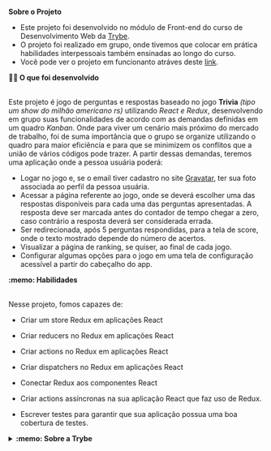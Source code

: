 <strong> Sobre o Projeto </strong>
 - Este projeto foi desenvolvido no módulo de Front-end do curso de Desenvolvimento Web da [Trybe](https://ajuda.betrybe.com/hc/pt-br/articles/360056299454-O-que-%C3%A9-a-Trybe-).
 - O projeto foi realizado em grupo, onde tivemos que colocar em prática habilidades interpessoais também ensinadas ao longo do curso.
 - Você pode ver o projeto em funcionanto atráves deste [link](https://trybe-trivia-gamma.vercel.app/).


<summary><strong>👨‍💻 O que foi desenvolvido</strong></summary><br />

Este projeto é jogo de perguntas e respostas baseado no jogo **Trivia** _(tipo um show do milhão americano rs)_ utilizando _React e Redux_, desenvolvendo em grupo suas funcionalidades de acordo com as demandas definidas em um quadro _Kanban_. Onde para viver um cenário mais próximo do mercado de trabalho, foi de suma importância que o grupo se organize utilizando o quadro para maior eficiência e para que se minimizem os conflitos que a união de vários códigos pode trazer. A partir dessas demandas, teremos uma aplicação onde a pessoa usuária poderá:

  - Logar no jogo e, se o email tiver cadastro no site [Gravatar](https://pt.gravatar.com/), ter sua foto associada ao perfil da pessoa usuária.
  - Acessar a página referente ao jogo, onde se deverá escolher uma das respostas disponíveis para cada uma das perguntas apresentadas. A resposta deve ser marcada antes do contador de tempo chegar a zero, caso contrário a resposta deverá ser considerada errada.
  - Ser redirecionada, após 5 perguntas respondidas, para a tela de score, onde o texto mostrado depende do número de acertos.
  - Visualizar a página de ranking, se quiser, ao final de cada jogo.
  - Configurar algumas opções para o jogo em uma tela de configuração acessível a partir do cabeçalho do app.
 
  <summary><strong>:memo: Habilidades</strong></summary><br />

Nesse projeto, fomos capazes de:

  - Criar um store Redux em aplicações React

  - Criar reducers no Redux em aplicações React

  - Criar actions no Redux em aplicações React

  - Criar dispatchers no Redux em aplicações React

  - Conectar Redux aos componentes React

  - Criar actions assíncronas na sua aplicação React que faz uso de Redux.

  - Escrever testes para garantir que sua aplicação possua uma boa cobertura de testes.

<details> 
  <summary><strong>:memo: Sobre a Trybe</strong></summary><br />

 - A trybe é uma escola de desenvolvimento web que possui comprometimento genuíno com o sucesso profissional dos estudantes.  Com metodologia ativa e  currículo construído junto com o mercado, possibilitam que mais de 90%  das pessoas formadas trabalhem com tecnologia
Tem um ensino de alta qualidade, onde o currículo e atividades foram desenhados para que as pessoas estudantes tenham a melhor experiência de ensino e, de fato, aprendam as habilidades e competências necessárias para trabalhar.

 - São mais de 1500 horas de formação distribuídas entre estudo de conteúdo, aulas ao vivo, projetos individuais, em grupo e desenvolvimento de habilidades socioemocionais, pois para que se construa uma carreira de sucesso, é preciso mais que capacidade técnica.



</details>


